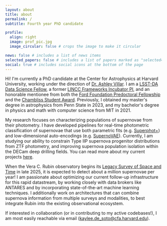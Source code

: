 ```yaml
---
layout: about
title: about
permalink: /
subtitle: Fourth year PhD candidate

profile:
  align: right
  image: prof_pic.jpg
  image_circular: false # crops the image to make it circular

news: false # includes a list of news items
selected_papers: false # includes a list of papers marked as "selected={true}"
social: true # includes social icons at the bottom of the page
---
```


Hi! I'm currently a PhD candidate at the Center for Astrophysics at Harvard University, working under the direction of [Dr. Ashley Villar](http://ashleyvillar.com/). I am a [LSST-DA Data Science Fellow](https://lsstdiscoveryalliance.org/programs/data-science-fellowship/), a former [LINCC Frameworks Incubator PI](https://lsstdiscoveryalliance.org/programs/lincc-frameworks/incubator-awardees/), and an honorable mentionee from both the [Ford Foundation Predoctoral Fellowship](https://www.nationalacademies.org/our-work/ford-foundation-predoctoral-fellowships) and the [Chambliss Student Award](https://aas.org/grants-and-prizes/chambliss-astronomy-achievement-student-awards). Previously, I obtained my master's degree in astrophysics from Penn State in 2023, and my bachelor's degree in physics and math with computer science from MIT in 2021.

My research focuses on characterizing populations of supernovae from their photometry. I have developed pipelines for real-time photometric classification of supernovae that use both parametric fits (e.g. [Superphot+](/projects/superphot-plus)) and low-dimensional auto-encodings (e.g. [SupernoVAE](/projects/supernoVAE)). Currently, I am studying our ability to constrain Type IIP supernova progenitor distributions from ZTF photometry, and improving supernova population isolation within the DECam deep drilling fields. You can read more about my current projects [here](/projects/).

When the Vera C. Rubin observatory begins its [Legacy Survey of Space and Time](https://www.lsst.org/about) in late 2025, it is expected to detect about a million supernovae per year! I am passionate about optimizing our current follow-up infrastructure for this rapid datastream, by working closely with data brokers like ANTARES and by incorporating state-of-the-art machine learning techniques. I additionally work on architectures that can combine supernova information from multiple surveys and modalities, to best integrate Rubin into the existing observational ecosystem.

If interested in collaboration (or in contributing to my active codebases!), I am most easily reachable via email (kaylee.de_soto@cfa.harvard.edu).